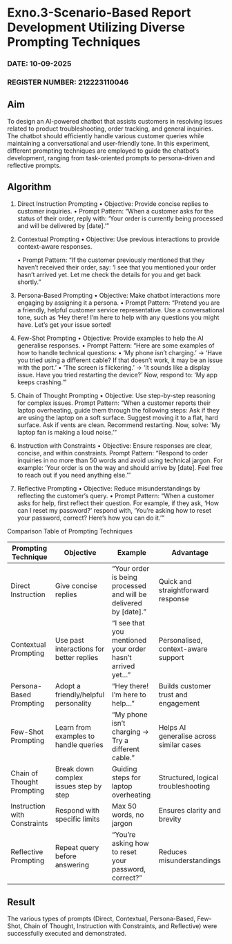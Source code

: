 # Exno.3-Scenario-Based Report Development Utilizing Diverse Prompting Techniques

### DATE: 10-09-2025

### REGISTER NUMBER: 212223110046



## Aim

To design an AI-powered chatbot that assists customers in resolving issues related to product troubleshooting, order tracking, and general inquiries. The chatbot should efficiently handle various customer queries while maintaining a conversational and user-friendly tone. In this experiment, different prompting techniques are employed to guide the chatbot’s development, ranging from task-oriented prompts to persona-driven and reflective prompts.



## Algorithm

1. Direct Instruction Prompting
	•	Objective: Provide concise replies to customer inquiries.
	•	Prompt Pattern:
“When a customer asks for the status of their order, reply with: ‘Your order is currently being processed and will be delivered by [date].’”

2. Contextual Prompting
	•	Objective: Use previous interactions to provide context-aware responses.

	•	Prompt Pattern:
“If the customer previously mentioned that they haven’t received their order, say: ‘I see that you mentioned your order hasn’t arrived yet. Let me check the details for you and get back shortly.”

4. Persona-Based Prompting
	•	Objective: Make chatbot interactions more engaging by assigning it a persona.
	•	Prompt Pattern:
“Pretend you are a friendly, helpful customer service representative. Use a conversational tone, such as ‘Hey there! I’m here to help with any questions you might have. Let’s get your issue sorted!

5. Few-Shot Prompting
	•	Objective: Provide examples to help the AI generalise responses.
	•	Prompt Pattern:
“Here are some examples of how to handle technical questions:
	•	‘My phone isn’t charging.’ → ‘Have you tried using a different cable? If that doesn’t work, it may be an issue with the port.’
	•	‘The screen is flickering.’ → ‘It sounds like a display issue. Have you tried restarting the device?’
Now, respond to: ‘My app keeps crashing.’”

6. Chain of Thought Prompting
	•	Objective: Use step-by-step reasoning for complex issues.
Prompt Pattern: “When a customer reports their laptop overheating, guide them through the following steps: Ask if they are using the laptop on a soft surface. Suggest moving it to a flat, hard surface. Ask if vents are clean. Recommend restarting. Now, solve: ‘My laptop fan is making a loud noise.’”

7. Instruction with Constraints
	•	Objective: Ensure responses are clear, concise, and within constraints.
Prompt Pattern: “Respond to order inquiries in no more than 50 words and avoid using technical jargon. For example: ‘Your order is on the way and should arrive by [date]. Feel free to reach out if you need anything else.’”

8. Reflective Prompting
	•	Objective: Reduce misunderstandings by reflecting the customer’s query.
	•	Prompt Pattern:
“When a customer asks for help, first reflect their question. For example, if they ask, ‘How can I reset my password?’ respond with, ‘You’re asking how to reset your password, correct? Here’s how you can do it.’”

Comparison Table of Prompting Techniques

| **Prompting Technique**       | **Objective**                          | **Example**                                           | **Advantage**                         |
|--------------------------------|----------------------------------------|-------------------------------------------------------|---------------------------------------|
| Direct Instruction             | Give concise replies                   | “Your order is being processed and will be delivered by [date].” | Quick and straightforward response    |
| Contextual Prompting           | Use past interactions for better replies | “I see that you mentioned your order hasn’t arrived yet…” | Personalised, context-aware support   |
| Persona-Based Prompting        | Adopt a friendly/helpful personality   | “Hey there! I’m here to help…”                        | Builds customer trust and engagement  |
| Few-Shot Prompting             | Learn from examples to handle queries  | “My phone isn’t charging → Try a different cable.”     | Helps AI generalise across similar cases |
| Chain of Thought Prompting     | Break down complex issues step by step | Guiding steps for laptop overheating                  | Structured, logical troubleshooting   |
| Instruction with Constraints   | Respond with specific limits           | Max 50 words, no jargon                               | Ensures clarity and brevity            |
| Reflective Prompting           | Repeat query before answering          | “You’re asking how to reset your password, correct?”   | Reduces misunderstandings             |


## Result

The various types of prompts (Direct, Contextual, Persona-Based, Few-Shot, Chain of Thought, Instruction with Constraints, and Reflective) were successfully executed and demonstrated.
